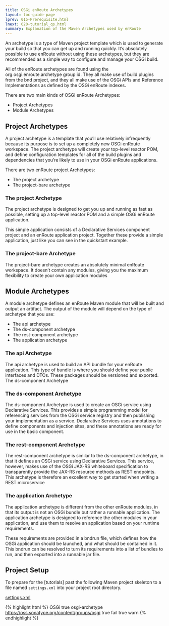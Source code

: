 ```yaml
---
title: OSGi enRoute Archetypes 
layout: toc-guide-page
lprev: 015-Prerequisite.html 
lnext: 020-tutorial_qs.html
summary: Explanation of the Maven Archetypes used by enRoute  
---
```



An archetype is a type of Maven project template which is used to generate your build so that you can get up and running quickly. It’s absolutely possible to use enRoute without using these archetypes, but they are recommended as a simple way to configure and manage your OSGi build.

All of the enRoute archetypes are found using the org.osgi.enroute.archetype group id. They all make use of build plugins from the bnd project, and they all make use of the OSGi APIs and Reference Implementations as defined by the OSGi enRoute indexes.

There are two main kinds of OSGi enRoute Archetypes:

* Project Archetypes
* Module Archetypes

## Project Archetypes

A project archetype is a template that you’ll use relatively infrequently because its purpose is to set up a completely new OSGi enRoute workspace. The project archetype will create your top-level reactor POM, and define configuration templates for all of the build plugins and dependencies that you’re likely to use in your OSGi enRoute applications.

There are two enRoute project Archetypes:

* The project archetype
* The project-bare archetype

### The project Archetype

The project archetype is designed to get you up and running as fast as possible, setting up a top-level reactor POM and a simple OSGi enRoute application.

This simple application consists of a Declarative Services component project and an enRoute application project. Together these provide a simple application, just like you can see in the quickstart example.

### The project-bare Archetype
The project-bare archetype creates an absolutely minimal enRoute workspace. It doesn’t contain any modules, giving you the maximum flexibility to create your own application modules

## Module Archetypes

A module archetype defines an enRoute Maven module that will be built and output an artifact. The output of the module will depend on the type of archetype that you use:

* The api archetype
* The ds-component archetype
* The rest-component archetype
* The application archetype

### The api Archetype

The api archetype is used to build an API bundle for your enRoute application. This type of bundle is where you should define your public interfaces and DTOs. These packages should be versioned and exported.
The ds-component Archetype

### The ds-component Archetype 
The ds-component Archetype is used to create an OSGi service using Declarative Services. This provides a simple programming model for referencing services from the OSGi service registry and then publishing your implementation as a service. Declarative Services uses annotations to define components and injection sites, and these annotations are ready for use in the basic component.

### The rest-component Archetype

The rest-component archetype is similar to the ds-component  archetype, in that it defines an OSGi service using Declarative Services. This service, however, makes use of the OSGi JAX-RS whiteboard specification to transparently provide the JAX-RS resource methods as REST endpoints. This archetype is therefore an excellent way to get started when writing a REST microservice                                                   
### The application Archetype

The application archetype is different from the other enRoute modules, in that its output is not an OSGi bundle but rather a runnable application. The application archetype is designed to reference the other modules in your application, and use them to resolve an application based on your runtime requirements.

These requirements are provided in a bndrun file, which defines how the OSGi application should be launched, and what should be contained in it. This bndrun can be resolved to turn its requirements into a list of bundles to run, and then exported into a runnable jar file.

## Project Setup

To prepare for the [tutorials] past the following Maven project skeleton to a file named `settings.xml` into your project root directory.

<p>
  <a class="btn btn-primary" data-toggle="collapse" href="#collapseExample" aria-expanded="false" aria-controls="collapseExample">
    settings.xml 
  </a>
</p>
<div class="collapse" id="collapseExample">
  <div class="card card-block">

{% highlight html %}
    <settings>
      <profiles>
        <profile>
          <id>OSGi</id>
          <activation>
            <activeByDefault>true</activeByDefault>
          </activation>
          <repositories>
            <repository>
              <id>osgi-archetype</id>
              <url>https://oss.sonatype.org/content/groups/osgi</url>
              <releases>
                <enabled>true</enabled>
                <checksumPolicy>fail</checksumPolicy>
              </releases>
              <snapshots>
                <enabled>true</enabled>
                <checksumPolicy>warn</checksumPolicy>
              </snapshots>
            </repository>
          </repositories>
        </profile>
      </profiles>
    </settings>
{% endhighlight %}

  </div>
</div>
